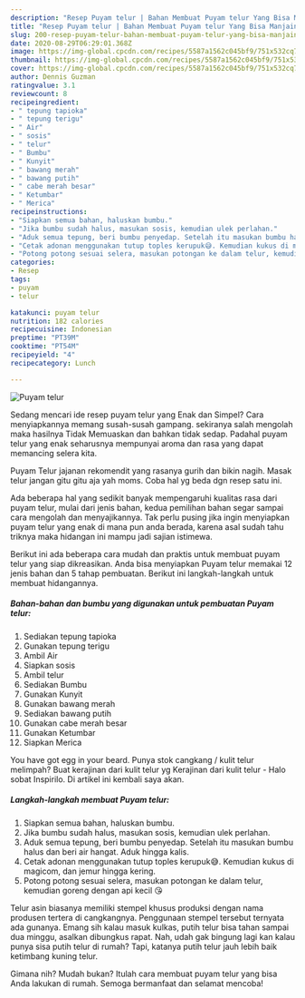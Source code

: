 ```yaml
---
description: "Resep Puyam telur | Bahan Membuat Puyam telur Yang Bisa Manjain Lidah"
title: "Resep Puyam telur | Bahan Membuat Puyam telur Yang Bisa Manjain Lidah"
slug: 200-resep-puyam-telur-bahan-membuat-puyam-telur-yang-bisa-manjain-lidah
date: 2020-08-29T06:29:01.368Z
image: https://img-global.cpcdn.com/recipes/5587a1562c045bf9/751x532cq70/puyam-telur-foto-resep-utama.jpg
thumbnail: https://img-global.cpcdn.com/recipes/5587a1562c045bf9/751x532cq70/puyam-telur-foto-resep-utama.jpg
cover: https://img-global.cpcdn.com/recipes/5587a1562c045bf9/751x532cq70/puyam-telur-foto-resep-utama.jpg
author: Dennis Guzman
ratingvalue: 3.1
reviewcount: 8
recipeingredient:
- " tepung tapioka"
- " tepung terigu"
- " Air"
- " sosis"
- " telur"
- " Bumbu"
- " Kunyit"
- " bawang merah"
- " bawang putih"
- " cabe merah besar"
- " Ketumbar"
- " Merica"
recipeinstructions:
- "Siapkan semua bahan, haluskan bumbu."
- "Jika bumbu sudah halus, masukan sosis, kemudian ulek perlahan."
- "Aduk semua tepung, beri bumbu penyedap. Setelah itu masukan bumbu halus dan beri air hangat. Aduk hingga kalis."
- "Cetak adonan menggunakan tutup toples kerupuk😅. Kemudian kukus di magicom, dan jemur hingga kering."
- "Potong potong sesuai selera, masukan potongan ke dalam telur, kemudian goreng dengan api kecil 😘"
categories:
- Resep
tags:
- puyam
- telur

katakunci: puyam telur 
nutrition: 182 calories
recipecuisine: Indonesian
preptime: "PT39M"
cooktime: "PT54M"
recipeyield: "4"
recipecategory: Lunch

---
```



![Puyam telur](https://img-global.cpcdn.com/recipes/5587a1562c045bf9/751x532cq70/puyam-telur-foto-resep-utama.jpg)

Sedang mencari ide resep puyam telur yang Enak dan Simpel? Cara menyiapkannya memang susah-susah gampang. sekiranya salah mengolah maka hasilnya Tidak Memuaskan dan bahkan tidak sedap. Padahal puyam telur yang enak seharusnya mempunyai aroma dan rasa yang dapat memancing selera kita.

Puyam Telur jajanan rekomendit yang rasanya gurih dan bikin nagih. Masak telur jangan gitu gitu aja yah moms. Coba hal yg beda dgn resep satu ini.

Ada beberapa hal yang sedikit banyak mempengaruhi kualitas rasa dari puyam telur, mulai dari jenis bahan, kedua pemilihan bahan segar sampai cara mengolah dan menyajikannya. Tak perlu pusing jika ingin menyiapkan puyam telur yang enak di mana pun anda berada, karena asal sudah tahu triknya maka hidangan ini mampu jadi sajian istimewa.


Berikut ini ada beberapa cara mudah dan praktis untuk membuat puyam telur yang siap dikreasikan. Anda bisa menyiapkan Puyam telur memakai 12 jenis bahan dan 5 tahap pembuatan. Berikut ini langkah-langkah untuk membuat hidangannya.

<!--inarticleads1-->

##### Bahan-bahan dan bumbu yang digunakan untuk pembuatan Puyam telur:

1. Sediakan  tepung tapioka
1. Gunakan  tepung terigu
1. Ambil  Air
1. Siapkan  sosis
1. Ambil  telur
1. Sediakan  Bumbu
1. Gunakan  Kunyit
1. Gunakan  bawang merah
1. Sediakan  bawang putih
1. Gunakan  cabe merah besar
1. Gunakan  Ketumbar
1. Siapkan  Merica


You have got egg in your beard. Punya stok cangkang / kulit telur melimpah? Buat kerajinan dari kulit telur yg Kerajinan dari kulit telur - Halo sobat Inspirilo. Di artikel ini kembali saya akan. 

<!--inarticleads2-->

##### Langkah-langkah membuat Puyam telur:

1. Siapkan semua bahan, haluskan bumbu.
1. Jika bumbu sudah halus, masukan sosis, kemudian ulek perlahan.
1. Aduk semua tepung, beri bumbu penyedap. Setelah itu masukan bumbu halus dan beri air hangat. Aduk hingga kalis.
1. Cetak adonan menggunakan tutup toples kerupuk😅. Kemudian kukus di magicom, dan jemur hingga kering.
1. Potong potong sesuai selera, masukan potongan ke dalam telur, kemudian goreng dengan api kecil 😘


Telur asin biasanya memiliki stempel khusus produksi dengan nama produsen tertera di cangkangnya. Penggunaan stempel tersebut ternyata ada gunanya. Emang sih kalau masuk kulkas, putih telur bisa tahan sampai dua minggu, asalkan dibungkus rapat. Nah, udah gak bingung lagi kan kalau punya sisa putih telur di rumah? Tapi, katanya putih telur jauh lebih baik ketimbang kuning telur. 

Gimana nih? Mudah bukan? Itulah cara membuat puyam telur yang bisa Anda lakukan di rumah. Semoga bermanfaat dan selamat mencoba!
